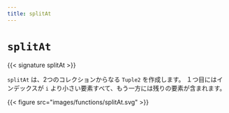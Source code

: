 ```yaml
---
title: splitAt
---
```


# `splitAt`

{{< signature splitAt >}}

`splitAt` は、2つのコレクションからなる `Tuple2` を作成します。
１つ目にはインデックスが `i` より小さい要素すべて、もう一方には残りの要素が含まれます。

{{< figure src="images/functions/splitAt.svg" >}}
